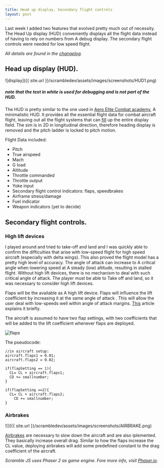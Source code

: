 ```yaml
---
title: Head up display, Secondary flight controls
layout: post
---
```


Last week I added two features that evolved pretty much out of necessity. The Head Up display (HUD) conveniently displays all the flight data instead of having to rely on numbers from A debug display. The secondary flight controls were needed for low speed flight. 

*All details are found in the [changelog](/scrambledev/2017/10/01/changelog.html).*

##  Head up display (HUD).

![display]({{ site.url }}/scrambledev/assets/images/screenshots/HUD1.png)
##### note that the text in white is used for debugging and is not part of the HUD.
The HUD is pretty similar to the one used in [Aero Elite Combat academy](https://i.ytimg.com/vi/bBFGRPCQngE/maxresdefault.jpg), A minimalistic HUD. It provides all the essential flight data for combat aircraft flight, leaving out all the flight systems that can [fill](https://i.ytimg.com/vi/1UrF6bmwe_E/maxresdefault.jpg) up the entire display field. The sim is in 2D in longitudinal direction, therefore heading display is removed and the pitch ladder is locked to pitch motion.

Flight Data included:

* Pitch
* True airspeed
* Mach
* G load
* Altitude
* Throttle commanded
* Throttle output
* Yoke input
* Secondary flight control indicators: flaps, speedbrakes
* Airframe stress/damage
* Fuel indicator
* Weapon indicators (yet to decide)

##  Secondary flight controls.

### High lift devices
I played around and tried to take-off and land and I was quickly able to confirm the difficulties that arise with low-speed flight for high speed aircraft (especially with delta wings). This also proved the flight model has a pretty high level of accuracy. The angle of attack can increase to A critical angle when lowering speed at A steady (low) altitude, resulting in stalled flight. Without high lift devices, there is no mechanism to deal with such critical angle of attack. The player must be able to Take off and land, so it was necessary to consider high lift devices.  

Flaps will be the available as A high lift device. Flaps will influence the lift coefficient by increasing it at the same angle of attack .  This will allow the user deal with low-speeds well within angle of attack margins. [This](https://ieeenitk.org/blog/High-Lift-devices/) article explains it briefly. 

The aircraft is assumed to have two flap settings, with two coefficients that will be added to the lift coefficient whenever flaps are deployed. 

![flaps](http://g.recordit.co/NWY9V3TKe9.gif)

The pseudocode:

```
//in aircraft setup:
aircraft.flaps1 = 0.01;
aircraft.flaps2 = 0.02;

if(flapSetting == 1){
  CL= CL + aircraft.flaps1;
  CD += smallnumber;
}
		
if(flapSetting ==2){
  CL= CL + aircraft.flaps2;
	CD += smallnumber;
}
```

### Airbrakes

![]({{ site.url }}/scrambledev/assets/images/screenshots/AIRBRAKE.png)

[Airbrakes](http://c8.alamy.com/comp/D4RX54/a-serbian-air-force-mig-21um-jet-fighter-with-air-brakes-in-flight-D4RX54.jpg) are necessary to slow down the aircraft and are also iplemented. They basically increase overall drag. Similar to how the flaps increase the CL value, deploying airbrakes will add some predefined constant to the drag coefficient of the aircraft.

*Scramble JS uses Phaser 2 as game engine. Fore more info, visit [Phaser.io](http://www.phaser.io).*